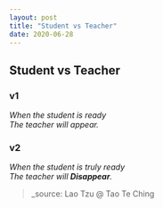 ```yaml
---
layout: post
title: "Student vs Teacher"
date: 2020-06-28
---
```



## Student vs Teacher

### v1

*When the student is ready  
The teacher will appear.*

### v2

*When the student is truly ready  
The teacher will **Disappear**.*

> _source: Lao Tzu @ Tao Te Ching
